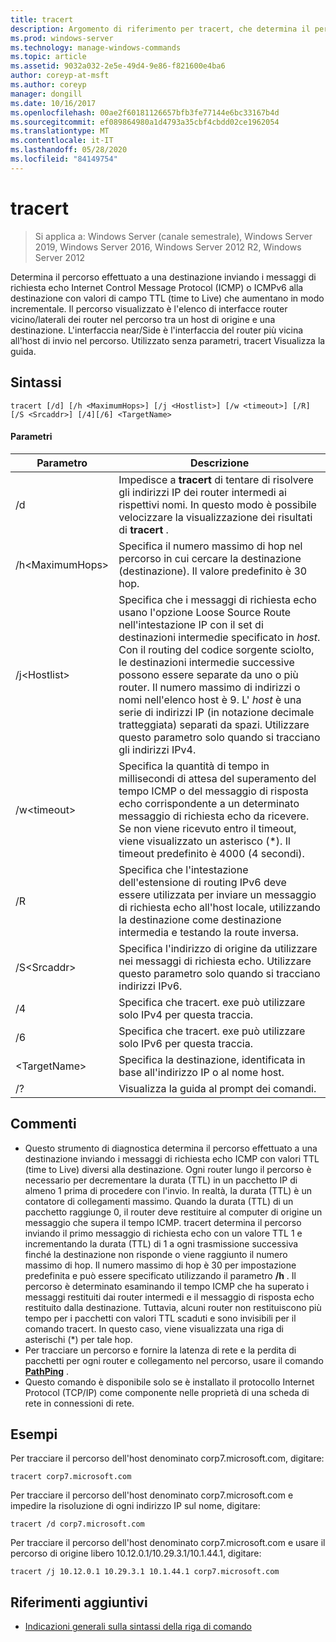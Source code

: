 ```yaml
---
title: tracert
description: Argomento di riferimento per tracert, che determina il percorso effettuato a una destinazione, inviando Internet Control Message Protocol (ICMP) Echo Requests o messaggi ICMPv6 alla destinazione con valori di campo time to Live (TTL) a incremento incrementale.
ms.prod: windows-server
ms.technology: manage-windows-commands
ms.topic: article
ms.assetid: 9032a032-2e5e-49d4-9e86-f821600e4ba6
author: coreyp-at-msft
ms.author: coreyp
manager: dongill
ms.date: 10/16/2017
ms.openlocfilehash: 00ae2f60181126657bfb3fe77144e6bc33167b4d
ms.sourcegitcommit: ef089864980a1d4793a35cbf4cbdd02ce1962054
ms.translationtype: MT
ms.contentlocale: it-IT
ms.lasthandoff: 05/28/2020
ms.locfileid: "84149754"
---
```

# <a name="tracert"></a>tracert

> Si applica a: Windows Server (canale semestrale), Windows Server 2019, Windows Server 2016, Windows Server 2012 R2, Windows Server 2012

Determina il percorso effettuato a una destinazione inviando i messaggi di richiesta echo Internet Control Message Protocol (ICMP) o ICMPv6 alla destinazione con valori di campo TTL (time to Live) che aumentano in modo incrementale. Il percorso visualizzato è l'elenco di interfacce router vicino/laterali dei router nel percorso tra un host di origine e una destinazione. L'interfaccia near/Side è l'interfaccia del router più vicina all'host di invio nel percorso. Utilizzato senza parametri, tracert Visualizza la guida.

## <a name="syntax"></a>Sintassi

```
tracert [/d] [/h <MaximumHops>] [/j <Hostlist>] [/w <timeout>] [/R] [/S <Srcaddr>] [/4][/6] <TargetName>
```

#### <a name="parameters"></a>Parametri

|Parametro|Descrizione|
|-------|--------|
|/d|Impedisce a **tracert** di tentare di risolvere gli indirizzi IP dei router intermedi ai rispettivi nomi. In questo modo è possibile velocizzare la visualizzazione dei risultati di **tracert** .|
|/h\<MaximumHops>|Specifica il numero massimo di hop nel percorso in cui cercare la destinazione (destinazione). Il valore predefinito è 30 hop.|
|/j\<Hostlist>|Specifica che i messaggi di richiesta echo usano l'opzione Loose Source Route nell'intestazione IP con il set di destinazioni intermedie specificato in *host*. Con il routing del codice sorgente sciolto, le destinazioni intermedie successive possono essere separate da uno o più router. Il numero massimo di indirizzi o nomi nell'elenco host è 9. L' *host* è una serie di indirizzi IP (in notazione decimale tratteggiata) separati da spazi. Utilizzare questo parametro solo quando si tracciano gli indirizzi IPv4.|
|/w\<timeout>|Specifica la quantità di tempo in millisecondi di attesa del superamento del tempo ICMP o del messaggio di risposta echo corrispondente a un determinato messaggio di richiesta echo da ricevere. Se non viene ricevuto entro il timeout, viene visualizzato un asterisco (*). Il timeout predefinito è 4000 (4 secondi).|
|/R|Specifica che l'intestazione dell'estensione di routing IPv6 deve essere utilizzata per inviare un messaggio di richiesta echo all'host locale, utilizzando la destinazione come destinazione intermedia e testando la route inversa.|
|/S\<Srcaddr>|Specifica l'indirizzo di origine da utilizzare nei messaggi di richiesta echo. Utilizzare questo parametro solo quando si tracciano indirizzi IPv6.|
|/4|Specifica che tracert. exe può utilizzare solo IPv4 per questa traccia.|
|/6|Specifica che tracert. exe può utilizzare solo IPv6 per questa traccia.|
|\<TargetName>|Specifica la destinazione, identificata in base all'indirizzo IP o al nome host.|
|/?|Visualizza la guida al prompt dei comandi.|

## <a name="remarks"></a>Commenti

- Questo strumento di diagnostica determina il percorso effettuato a una destinazione inviando i messaggi di richiesta echo ICMP con valori TTL (time to Live) diversi alla destinazione. Ogni router lungo il percorso è necessario per decrementare la durata (TTL) in un pacchetto IP di almeno 1 prima di procedere con l'invio. In realtà, la durata (TTL) è un contatore di collegamenti massimo. Quando la durata (TTL) di un pacchetto raggiunge 0, il router deve restituire al computer di origine un messaggio che supera il tempo ICMP. tracert determina il percorso inviando il primo messaggio di richiesta echo con un valore TTL 1 e incrementando la durata (TTL) di 1 a ogni trasmissione successiva finché la destinazione non risponde o viene raggiunto il numero massimo di hop. Il numero massimo di hop è 30 per impostazione predefinita e può essere specificato utilizzando il parametro **/h** . Il percorso è determinato esaminando il tempo ICMP che ha superato i messaggi restituiti dai router intermedi e il messaggio di risposta echo restituito dalla destinazione. Tuttavia, alcuni router non restituiscono più tempo per i pacchetti con valori TTL scaduti e sono invisibili per il comando tracert. In questo caso, viene visualizzata una riga di asterischi (*) per tale hop.
- Per tracciare un percorso e fornire la latenza di rete e la perdita di pacchetti per ogni router e collegamento nel percorso, usare il comando [**PathPing**](pathping.md) .
- Questo comando è disponibile solo se è installato il protocollo Internet Protocol (TCP/IP) come componente nelle proprietà di una scheda di rete in connessioni di rete.

## <a name="examples"></a>Esempi

Per tracciare il percorso dell'host denominato corp7.microsoft.com, digitare:
```
tracert corp7.microsoft.com
```
Per tracciare il percorso dell'host denominato corp7.microsoft.com e impedire la risoluzione di ogni indirizzo IP sul nome, digitare:
```
tracert /d corp7.microsoft.com
```
Per tracciare il percorso dell'host denominato corp7.microsoft.com e usare il percorso di origine libero 10.12.0.1/10.29.3.1/10.1.44.1, digitare:
```
tracert /j 10.12.0.1 10.29.3.1 10.1.44.1 corp7.microsoft.com
```

## <a name="additional-references"></a>Riferimenti aggiuntivi

- [Indicazioni generali sulla sintassi della riga di comando](command-line-syntax-key.md)
